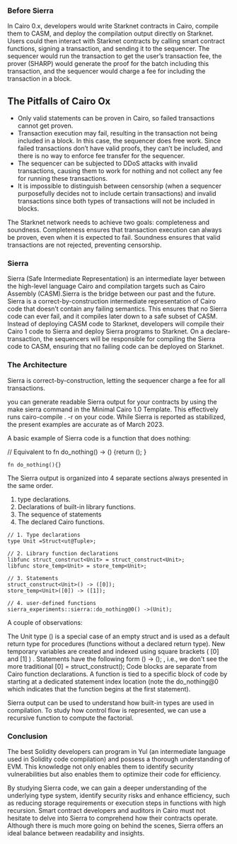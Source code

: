 ### Before Sierra
In Cairo 0.x, developers would write Starknet contracts in Cairo, compile them to CASM, and deploy the compilation output directly on Starknet. Users could then interact with Starknet contracts by calling smart contract functions, signing a transaction, and sending it to the sequencer. The sequencer would run the transaction to get the user’s transaction fee, the prover (SHARP) would generate the proof for the batch including this transaction, and the sequencer would charge a fee for including the transaction in a block.


## The Pitfalls of Cairo Ox

- Only valid statements can be proven in Cairo, so failed transactions cannot get proven. 
- Transaction execution may fail, resulting in the transaction not being included in a block. In this case, the sequencer does free work. Since failed transactions don’t have valid proofs, they can’t be included, and there is no way to enforce fee transfer for the sequencer.
- The sequencer can be subjected to DDoS attacks with invalid transactions, causing them to work for nothing and not collect any fee for running these transactions.
- It is impossible to distinguish between censorship (when a sequencer purposefully decides not to include certain transactions) and invalid transactions since both types of transactions will not be included in blocks.

 The Starknet network needs to achieve two goals: completeness and soundness. Completeness ensures that transaction execution can always be proven, even when it is expected to fail. Soundness ensures that valid transactions are not rejected, preventing censorship.

### Sierra
Sierra (Safe Intermediate Representation) is an intermediate layer between the high-level language Cairo and compilation targets such as Cairo Assembly (CASM).Sierra is the bridge between our past and the future.
Sierra is a correct-by-construction intermediate representation of Cairo code that doesn’t contain any failing semantics. This ensures that no Sierra code can ever fail, and it compiles later down to a safe subset of CASM. 
Instead of deploying CASM code to Starknet, developers will compile their Cairo 1 code to Sierra and deploy Sierra programs to Starknet. On a declare-transaction, the sequencers will be responsible for compiling the Sierra code to CASM, ensuring that no failing code can be deployed on Starknet.
### The Architecture
Sierra is correct-by-construction, letting the sequencer charge a fee for all transactions. 

you can generate readable Sierra output for your contracts by using the make sierra command in the Minimal Cairo 1.0 Template. This effectively runs cairo-compile . -r on your code. While Sierra is reported as stabilized, the present examples are accurate as of March 2023.

A basic example of Sierra code is a function that does  nothing:

// Equivalent to fn do_nothing() -> () {return (); }
```
fn do_nothing(){}
```

The Sierra output is organized into 4 separate sections always presented in the same order. 
1. type declarations.
2. Declarations of built-in library functions. 
3. The sequence of statements 
4. The declared Cairo functions.

```
// 1. Type declarations
type Unit =Struct<ut@Tuple>;

// 2. Library function declarations
libfunc struct_construct<Unit> = struct_construct<Unit>;
libfunc store_temp<Unit> = store_temp<Unit>;

// 3. Statements
struct_construct<Unit>() -> ([0]);
store_temp<Unit>([0]) -> ([1]);

// 4. user-defined functions
sierra_experiments::sierra::do_nothing@0() ->(Unit);

```
A couple of observations:

The Unit type () is a special case of an empty struct and is used as a default return type for procedures (functions without a declared return type).
New temporary variables are created and indexed using square brackets ( [0] and [1] ) .
Statements have the following form <libfunc>(<inputs>) -> (<outputs>); , i.e., we don't see the more traditional [0] = struct_construct<Unit>();
Code blocks are separate from Cairo function declarations. A function is tied to a specific block of code by starting at a dedicated statement index location (note the do_nothing@0 which indicates that the function begins at the first statement).

Sierra output can be used to understand how built-in types are used in compilation.
To study how control flow is represented, we can use a recursive function to compute the factorial.

### Conclusion
The best Solidity developers can program in Yul (an intermediate language used in Solidity code compilation) and possess a thorough understanding of EVM. This knowledge not only enables them to identify security vulnerabilities but also enables them to optimize their code for efficiency.

By studying Sierra code, we can gain a deeper understanding of the underlying type system, identify security risks and enhance efficiency, such as reducing storage requirements or execution steps in functions with high recursion.
Smart contract developers and auditors in Cairo must not hesitate to delve into Sierra to comprehend how their contracts operate. Although there is much more going on behind the scenes, Sierra offers an ideal balance between readability and insights.

